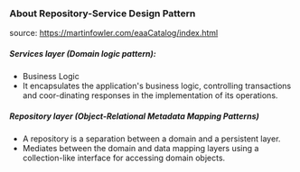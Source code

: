 ### About Repository-Service Design Pattern
source: https://martinfowler.com/eaaCatalog/index.html

##### Services layer (Domain logic pattern):
- Business Logic
- It encapsulates the application's business logic, controlling transactions and coor-dinating responses in the implementation of its operations.

##### Repository layer (Object-Relational Metadata Mapping Patterns)
- A repository is a separation between a domain and a persistent layer.
- Mediates between the domain and data mapping layers using a collection-like interface for accessing domain objects.
